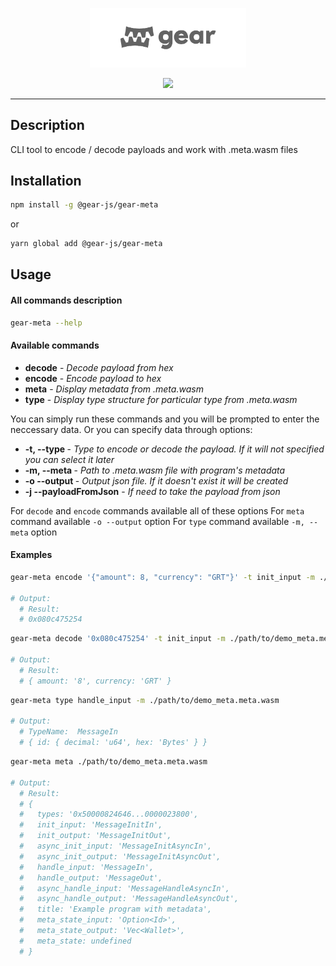<p align="center">
  <a href="https://gear-tech.io">
    <img src="https://github.com/gear-tech/gear/blob/master/images/logo-grey.png" width="250" alt="GEAR">
  </a>
</p>
<p align=center>
    <a href="https://github.com/gear-tech/gear-js/blob/master/LICENSE"><img src="https://img.shields.io/badge/License-GPL%203.0-success"></a>
</p>
<hr>

## Description

CLI tool to encode / decode payloads and work with .meta.wasm files

## Installation

```sh
npm install -g @gear-js/gear-meta
```

or

```sh
yarn global add @gear-js/gear-meta
```

## Usage

#### All commands description

```sh
gear-meta --help
```

#### Available commands

- **decode** - _Decode payload from hex_
- **encode** - _Encode payload to hex_
- **meta** - _Display metadata from .meta.wasm_
- **type** - _Display type structure for particular type from .meta.wasm_

You can simply run these commands and you will be prompted to enter the neccessary data.
Or you can specify data through options:

- **-t, --type <type>** - _Type to encode or decode the payload. If it will not specified you can select it later_
- **-m, --meta <path>** - _Path to .meta.wasm file with program's metadata_
- **-o --output <path>** - _Output json file. If it doesn't exist it will be created_
- **-j --payloadFromJson** - _If need to take the payload from json_

For `decode` and `encode` commands available all of these options
For `meta` command available `-o --output` option
For `type` command available `-m, --meta` option

#### Examples

```sh
gear-meta encode '{"amount": 8, "currency": "GRT"}' -t init_input -m ./path/to/demo_meta.meta.wasm

# Output:
  # Result:
  # 0x080c475254
```

```sh
gear-meta decode '0x080c475254' -t init_input -m ./path/to/demo_meta.meta.wasm

# Output:
  # Result:
  # { amount: '8', currency: 'GRT' }
```

```sh
gear-meta type handle_input -m ./path/to/demo_meta.meta.wasm

# Output:
  # TypeName:  MessageIn
  # { id: { decimal: 'u64', hex: 'Bytes' } }
```

```sh
gear-meta meta ./path/to/demo_meta.meta.wasm

# Output:
  # Result:
  # {
  #   types: '0x50000824646...0000023800',
  #   init_input: 'MessageInitIn',
  #   init_output: 'MessageInitOut',
  #   async_init_input: 'MessageInitAsyncIn',
  #   async_init_output: 'MessageInitAsyncOut',
  #   handle_input: 'MessageIn',
  #   handle_output: 'MessageOut',
  #   async_handle_input: 'MessageHandleAsyncIn',
  #   async_handle_output: 'MessageHandleAsyncOut',
  #   title: 'Example program with metadata',
  #   meta_state_input: 'Option<Id>',
  #   meta_state_output: 'Vec<Wallet>',
  #   meta_state: undefined
  # }
```
